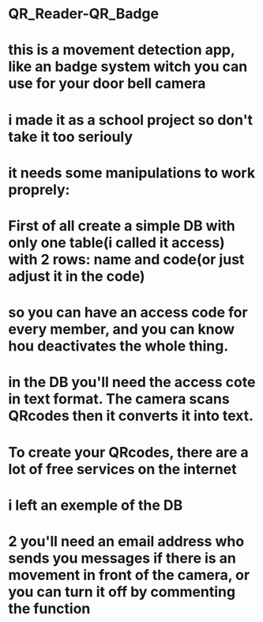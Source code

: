 # QR_Reader-QR_Badge

# this is a movement detection app, like an badge system witch you can use for your door bell camera
# i made it as a school project so don't take it too seriouly
# it needs some manipulations to work proprely:

# First of all create a simple DB with only one table(i called it access) with 2 rows: name and code(or just adjust it in the code)
# so you can have an access code for every member, and you can know hou deactivates the whole thing.
# in the DB you'll need the access cote in text format. The camera scans QRcodes then it converts it into text.
# To create your QRcodes, there are a lot of free services on the internet
# i left an exemple of the DB

# 2 you'll need an email address who sends you messages if there is an movement in front of the camera, or you can turn it off by commenting the function
